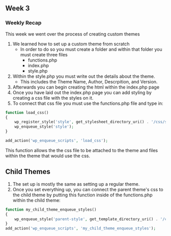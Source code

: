 ## Week 3

### Weekly Recap

This week we went over the process of creating custom themes

1. We learned how to set up a custom theme from scratch 
    - In order to do so you must create a folder and within that folder you must create three files
        - functions.php
        - index.php
        - style.php
2. Within the style.php you must write out the details about the theme.
    - This includes the Theme Name, Author, Descrpition, and Version.
3. Afterwards you can begin creating the html within the index.php page
4. Once you have laid out the index.php page you can add styling by creating a css file with the styles on it. 
5. To connect that css file you must use the functions.php file and type in:
```php
function load_css()
{
    wp_register_style('style', get_stylesheet_directory_uri() . '/css/styles.css');
    wp_enqueue_style('style');
}

add_action('wp_enqueue_scripts', 'load_css');
```
This function allows the the css file to be attached to the theme and files within the theme that would use the css.


## Child Themes

1. The set up is mostly the same as setting up a regular theme.
2. Once you set everything up, you can connect the parent theme's css to the child theme by putting this function inside of the functions.php within the child theme:
```php
function my_child_theme_enqueue_styles()
{
    wp_enqueue_style('parent-style', get_template_directory_uri() . '/css/styles.css');
}
add_action('wp_enqueue_scripts', 'my_child_theme_enqueue_styles');
```